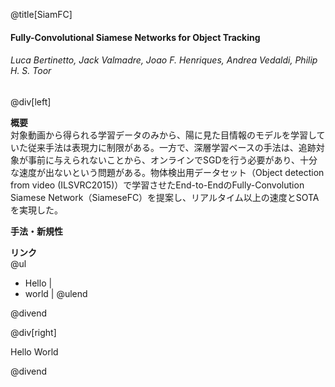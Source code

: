 @title[SiamFC]
#### Fully-Convolutional Siamese Networks for Object Tracking
###### Luca Bertinetto, Jack Valmadre, Joao F. Henriques, Andrea Vedaldi, Philip H. S. Toor

@div[left]

__概要__  
対象動画から得られる学習データのみから、陽に見た目情報のモデルを学習していた従来手法は表現力に制限がある。一方で、深層学習ベースの手法は、追跡対象が事前に与えられないことから、オンラインでSGDを行う必要があり、十分な速度が出ないという問題がある。物体検出用データセット（Object detection from video (ILSVRC2015)）で学習させたEnd-to-EndのFully-Convolution Siamese Network（SiameseFC）を提案し、リアルタイム以上の速度とSOTAを実現した。  

__手法・新規性__  

__リンク__  
@ul
- Hello  |
- world  |
@ulend

<!--
@ul
- [論文](https://arxiv.org/pdf/1606.09549.pdf)
- [プロジェクト](https://www.robots.ox.ac.uk/~luca/siamese-fc.html)
- [GitHub](https://github.com/bertinetto/cfnet)
- [発表動画](https://youtu.be/jZoUalMMZ_0)
- [スライド](https://pdfs.semanticscholar.org/presentation/4c91/827cceb97183c4d48ca09e1c7587577c8d54.pdf)
@ulend
-->

@divend

@div[right]

Hello World
<!-- ![](path/to/img =full) -->

@divend